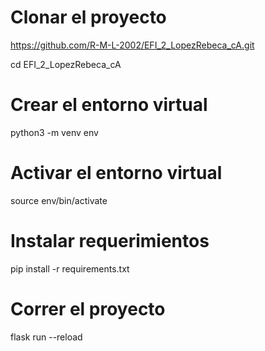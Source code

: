 # Clonar el proyecto
https://github.com/R-M-L-2002/EFI_2_LopezRebeca_cA.git

cd EFI_2_LopezRebeca_cA

# Crear el entorno virtual
python3 -m venv env

# Activar el entorno virtual
source env/bin/activate

# Instalar requerimientos
pip install -r requirements.txt

# Correr el proyecto
flask run --reload
